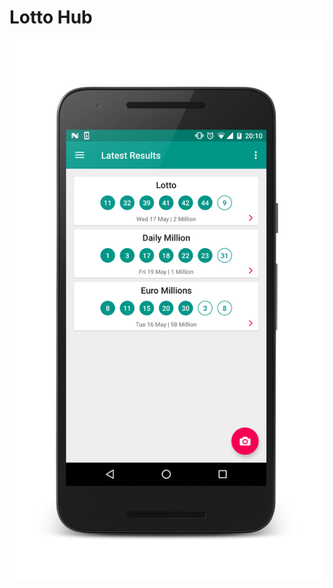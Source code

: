 # Lotto Hub

![alt text](https://github.com/Adzy-91/Lotto-hub/blob/master/images/device-2017-05-19-201100_framed.png "Main Screen")

